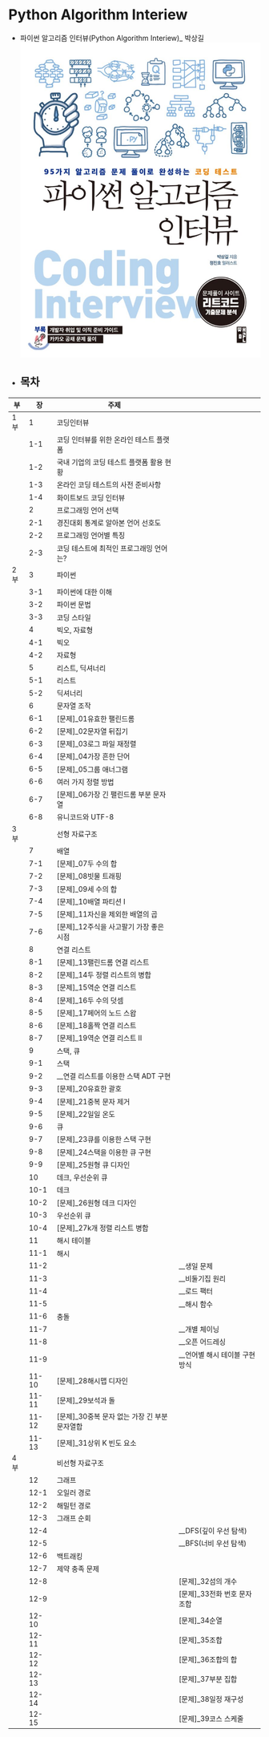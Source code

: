 # Python Algorithm Interiew

- 파이썬 알고리즘 인터뷰(Python Algorithm Interiew)_ 박상길 
![book](image/book_image.jpg)

- ## 목차
|부|장|주제||
|-|-|-|-|
|1부|1|코딩인터뷰||
||1-1|코딩 인터뷰를 위한 온라인 테스트 플랫폼||
||1-2|국내 기업의 코딩 테스트 플랫폼 활용 현황||
||1-3|온라인 코딩 테스트의 사전 준비사항||
||1-4|화이트보드 코딩 인터뷰||
||2|프로그래밍 언어 선택||
||2-1|경진대회 통계로 알아본 언어 선호도||
||2-2|프로그래밍 언어별 특징||
||2-3|코딩 테스트에 최적인 프로그래밍 언어는?||
|2부|3|파이썬||
||3-1|파이썬에 대한 이해||
||3-2|파이썬 문법||
||3-3|코딩 스타일||
||4|빅오, 자료형||
||4-1|빅오||
||4-2|자료형||
||5|리스트, 딕셔너리||
||5-1|리스트||
||5-2|딕셔너리||
||6|문자열 조작||
||6-1|[문제]_01유효한 팰린드롬||
||6-2|[문제]_02문자열 뒤집기||
||6-3|[문제]_03로그 파일 재정렬||
||6-4|[문제]_04가장 흔한 단어||
||6-5|[문제]_05그룹 애너그램||
||6-6|여러 가지 정렬 방법||
||6-7|[문제]_06가장 긴 팰린드롬 부분 문자열||
||6-8|유니코드와 UTF-8||
|3부||선형 자료구조||
||7|배열||
||7-1|[문제]_07두 수의 합||
||7-2|[문제]_08빗물 트래핑||
||7-3|[문제]_09세 수의 합||
||7-4|[문제]_10배열 파티션 I||
||7-5|[문제]_11자신을 제외한 배열의 곱||
||7-6|[문제]_12주식을 사고팔기 가장 좋은 시점||
||8|연결 리스트||
||8-1|[문제]_13팰린드롬 연결 리스트||
||8-2|[문제]_14두 정렬 리스트의 병합||
||8-3|[문제]_15역순 연결 리스트||
||8-4|[문제]_16두 수의 덧셈||
||8-5|[문제]_17페어의 노드 스왑||
||8-6|[문제]_18홀짝 연결 리스트||
||8-7|[문제]_19역순 연결 리스트 II||
||9|스택, 큐||
||9-1|스택||
||9-2|__연결 리스트를 이용한 스택 ADT 구현||
||9-3|[문제]_20유효한 괄호||
||9-4|[문제]_21중복 문자 제거||
||9-5|[문제]_22일일 온도||
||9-6|큐||
||9-7|[문제]_23큐를 이용한 스택 구현||
||9-8|[문제]_24스택을 이용한 큐 구현||
||9-9|[문제]_25원형 큐 디자인||
||10|데크, 우선순위 큐||
||10-1|데크||
||10-2|[문제]_26원형 데크 디자인||
||10-3|우선순위 큐||
||10-4|[문제]_27k개 정렬 리스트 병합||
||11|해시 테이블||
||11-1|해시||
||11-2||__생일 문제|
||11-3||__비둘기집 원리|
||11-4||__로드 팩터|
||11-5||__해시 함수|
||11-6|충돌||
||11-7||__개별 체이닝|
||11-8||__오픈 어드레싱|
||11-9||__언어별 해시 테이블 구현 방식|
||11-10|[문제]_28해시맵 디자인||
||11-11|[문제]_29보석과 돌||
||11-12|[문제]_30중복 문자 없는 가장 긴 부분 문자열합||
||11-13|[문제]_31상위 K 빈도 요소||
|4부||비선형 자료구조||
||12|그래프||
||12-1|오일러 경로||
||12-2|해밀턴 경로||
||12-3|그래프 순회||
||12-4||__DFS(깊이 우선 탐색)|
||12-5||__BFS(너비 우선 탐색)|
||12-6|백트래킹||
||12-7|제약 충족 문제||
||12-8||[문제]_32섬의 개수|
||12-9||[문제]_33전화 번호 문자 조합|
||12-10||[문제]_34순열|
||12-11||[문제]_35조합|
||12-12||[문제]_36조합의 합|
||12-13||[문제]_37부분 집합|
||12-14||[문제]_38일정 재구성|
||12-15||[문제]_39코스 스케줄|


